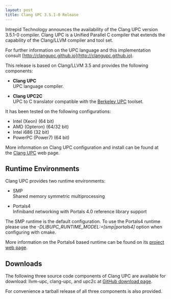 ```yaml
---
layout: post
title: Clang UPC 3.5.1-0 Release
---
```


Intrepid Technology announces the availability of the Clang UPC
version 3.5.1-0 compiler.  Clang UPC is a Unified Parallel C compiler
that extends the capability of the Clang/LLVM compiler and tool set.

For further information on the UPC language and this implementation consult
[http://clangupc.github.io](http://clangupc.github.io).

This release is based on Clang/LLVM 3.5 and provides the following
components:

* __Clang UPC__<br />
UPC language compiler.

* __Clang UPC2C__<br />
UPC to C translator compatible with the [Berkeley UPC](http://upc.lbl.gov)
toolset.

It has been tested on the following configurations:

  - Intel (Xeon) (64 bit)
  - AMD (Opteron) (64/32 bit)
  - Intel i686 (32 bit)
  - PowerPC (Power7) (64 bit)

More information on Clang UPC configuration and install can be found at
the [Clang UPC](http://clangupc.github.io/clang-upc/) web page.

Runtime Environments
--------------------

Clang UPC provides two runtime environments:

* SMP<br />Shared memory symmetric multiprocessing

* Portals4<br />Infiniband networking with Portals 4.0 reference
library support

The SMP runtime is the default configuration.  To use the Portals4 runtime
please use the _-DLIBUPC_RUNTIME_MODEL:=[smp\|portals4]_ option when
configuring with cmake.

More information on the Portals4 based runtime can be found on its
[project web page](http://clangupc.github.io/portals4).

Downloads
---------

The following three source code components of Clang UPC are available
for download: llvm-upc, clang-upc, and upc2c at
[GitHub download page](http://clangupc.github.io/download.html).

For convenience a tarball release of all three components is also provided.


